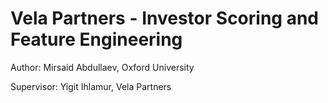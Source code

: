# Vela Partners - Investor Scoring and Feature Engineering

Author: Mirsaid Abdullaev, Oxford University

Supervisor: Yigit Ihlamur, Vela Partners
